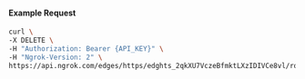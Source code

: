 <!-- Code generated for API Clients. DO NOT EDIT. -->

#### Example Request

```bash
curl \
-X DELETE \
-H "Authorization: Bearer {API_KEY}" \
-H "Ngrok-Version: 2" \
https://api.ngrok.com/edges/https/edghts_2qkXU7VczeBfmktLXzIDIVCe8vl/routes/edghtsrt_2qkXUB1QKD4jiFaiQEHMWf7E4pG/circuit_breaker
```
